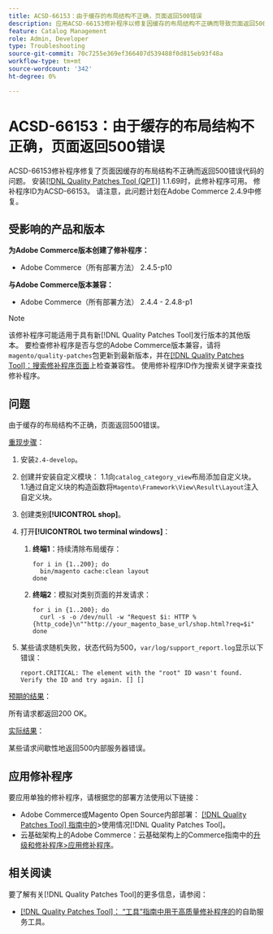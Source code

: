 ```yaml
---
title: ACSD-66153：由于缓存的布局结构不正确，页面返回500错误
description: 应用ACSD-66153修补程序以修复因缓存的布局结构不正确而导致页面返回500错误代码的Adobe Commerce问题。
feature: Catalog Management
role: Admin, Developer
type: Troubleshooting
source-git-commit: 70c7255e369ef366407d539488f0d815eb93f48a
workflow-type: tm+mt
source-wordcount: '342'
ht-degree: 0%

---
```



# ACSD-66153：由于缓存的布局结构不正确，页面返回500错误

ACSD-66153修补程序修复了页面因缓存的布局结构不正确而返回500错误代码的问题。 安装[[!DNL Quality Patches Tool (QPT)]](/help/tools/quality-patches-tool/quality-patches-tool-to-self-serve-quality-patches.md) 1.1.69时，此修补程序可用。 修补程序ID为ACSD-66153。 请注意，此问题计划在Adobe Commerce 2.4.9中修复。

## 受影响的产品和版本

**为Adobe Commerce版本创建了修补程序：**

* Adobe Commerce（所有部署方法） 2.4.5-p10

**与Adobe Commerce版本兼容：**

* Adobe Commerce（所有部署方法） 2.4.4 - 2.4.8-p1

>[!NOTE]
>
>该修补程序可能适用于具有新[!DNL Quality Patches Tool]发行版本的其他版本。 要检查修补程序是否与您的Adobe Commerce版本兼容，请将`magento/quality-patches`包更新到最新版本，并在[[!DNL Quality Patches Tool]：搜索修补程序页面](https://experienceleague.adobe.com/tools/commerce-quality-patches/index.html)上检查兼容性。 使用修补程序ID作为搜索关键字来查找修补程序。

## 问题

由于缓存的布局结构不正确，页面返回500错误。

<u>重现步骤</u>：

1. 安装`2.4-develop`。
1. 创建并安装自定义模块：
1.1向`catalog_category_view`布局添加自定义块。
1.1通过自定义块的构造函数将`Magento\Framework\View\Result\Layout`注入自定义块。
1. 创建类别&#x200B;**[!UICONTROL shop]**。
1. 打开&#x200B;**[!UICONTROL two terminal windows]**：
   1. **终端1**：持续清除布局缓存：

      ```
      for i in {1..200}; do
        bin/magento cache:clean layout
      done
      ```

   1. **终端2**：模拟对类别页面的并发请求：

      ```
      for i in {1..200}; do
        curl -s -o /dev/null -w "Request $i: HTTP %{http_code}\n""http://your_magento_base_url/shop.html?req=$i"
      done
      ```

1. 某些请求随机失败，状态代码为500，`var/log/support_report.log`显示以下错误：

   ```
   report.CRITICAL: The element with the "root" ID wasn't found. Verify the ID and try again. [] []
   ```

<u>预期的结果</u>：

所有请求都返回200 OK。

<u>实际结果</u>：

某些请求间歇性地返回500内部服务器错误。

## 应用修补程序

要应用单独的修补程序，请根据您的部署方法使用以下链接：

* Adobe Commerce或Magento Open Source内部部署： [[!DNL Quality Patches Tool] 指南中的](/help/tools/quality-patches-tool/usage.md)>使用情况[!DNL Quality Patches Tool]。
* 云基础架构上的Adobe Commerce：云基础架构上的Commerce指南中的[升级和修补程序>应用修补程序](https://experienceleague.adobe.com/docs/commerce-cloud-service/user-guide/develop/upgrade/apply-patches.html)。

## 相关阅读

要了解有关[!DNL Quality Patches Tool]的更多信息，请参阅：

* [[!DNL Quality Patches Tool]： “工具”指南中用于高质量修补程序的](/help/tools/quality-patches-tool/quality-patches-tool-to-self-serve-quality-patches.md)的自助服务工具。

